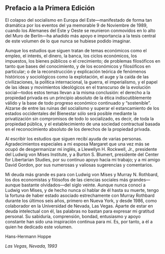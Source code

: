 ## Prefacio a la Primera Edición

El colapso del socialismo en Europa del Este—manifestado de forma tan dramática por los eventos del ya memorable 9 de Noviembre de 1989, cuando los Alemanes del Este y Oeste se reunieron conmovidos en lo alto del Muro de Berlín—ha añadido más apoyo e importancia a la tesis central de este volumen de lo que nunca se hubiese podido imaginar.

Aunque los estudios que siguen tratan de temas económicos como el empleo, el interés, el dinero, la banca, los ciclos económicos, los impuestos, los bienes públicos o el crecimiento; de problemas filosóficos en tanto que bases del conocimiento, y de los económicos y filosóficos en particular; o de la reconstrucción y explicación teórica de fenómenos históricos y sociológicos como la explotación, el auge y la caída de las civilizaciones, la política internacional, la guerra, el imperialismo, y el papel de las ideas y movimientos ideológicos en el transcurso de la evolución social—todos estos temas llevan a la misma conclusión: el derecho a la propiedad privada es un principio absoluto de la ética indiscutiblemente válido y la base de todo progreso económico continuado y “sostenible”. Alzarse de entre las ruinas del socialismo y superar el estancamiento de los estados occidentales del Bienestar sólo será posible mediante la privatización sin compromisos de todo lo socializado, es decir, de toda la propiedad pública, y el establecimiento de una sociedad contractual basada en el reconocimiento absoluto de los derechos de la propiedad privada.

Al escribir los estudios que siguen recibí ayuda de varias personas. Agradecimientos especiales a mi esposa Margaret que una vez más se ocupó de desgermanizar mi inglés, a Llewellyn H. Rockwell, Jr., presidente del Ludwig von Mises Institute, y a Burton S. Blumert, presidente del Center for Libertarian Studies, por su continuo apoyo hacia mi trabajo; y a mi amigo David Gordon, por sus numerosas y valiosas sugerencias y comentarios.

Mi deuda más grande es para con Ludwig von Mises y Murray N. Rothbard, los dos economistas y filósofos de las ciencias sociales más grandes—aunque bastante olvidados—del siglo veinte. Aunque nunca conocí a Ludwig von Mises, y de hecho nunca oí hablar de él hasta su muerte, tengo la fortuna de haber estado asociado estrechamente con Murray Rothbard durante los últimos seis años, primero en Nueva York, y desde 1986, como colaborador en la Universidad de Nevada, Las Vegas. Aparte de estar en deuda intelectual con él, las palabras no bastan para expresar mi gratitud personal. Su sabiduría, comprensión, bondad, entusiasmo y apoyo constante han sido una inspiración continua para mí. Es, por tanto, a él a quien he dedicado este volumen.

Hans-Hermann Hoppe

*Las Vegas, Nevada, 1993*